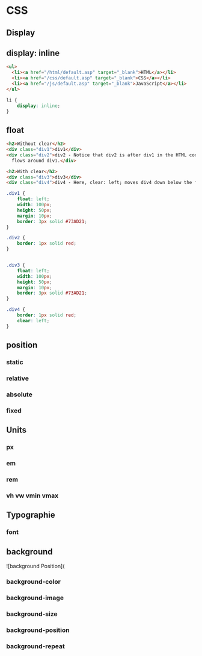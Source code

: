 # CSS
## Display


## display: inline
```html
<ul>
  <li><a href="/html/default.asp" target="_blank">HTML</a></li>
  <li><a href="/css/default.asp" target="_blank">CSS</a></li>
  <li><a href="/js/default.asp" target="_blank">JavaScript</a></li>
</ul>
```
```css
li {
    display: inline;
}
```


## float

```html
<h2>Without clear</h2>
<div class="div1">div1</div>
<div class="div2">div2 - Notice that div2 is after div1 in the HTML code. However, since div1 floats to the left, the text in div2 
  flows around div1.</div>

<h2>With clear</h2>
<div class="div3">div3</div>
<div class="div4">div4 - Here, clear: left; moves div4 down below the floating div3. The value "left" clears elements floated to the left. You can also clear "right" and "both".</div>
```
```css
.div1 {
    float: left;
    width: 100px;
    height: 50px;
    margin: 10px;
    border: 3px solid #73AD21;
}

.div2 {
    border: 1px solid red;
}


.div3 {
    float: left;
    width: 100px;
    height: 50px;
    margin: 10px;
    border: 3px solid #73AD21;
}

.div4 {
    border: 1px solid red;
    clear: left;
}
```
## position

### static

### relative
### absolute
### fixed



## Units

### px

### em

### rem

### vh vw vmin vmax


## Typographie
### font

## background
![background Position](
### background-color
### background-image
### background-size
### background-position
### background-repeat

